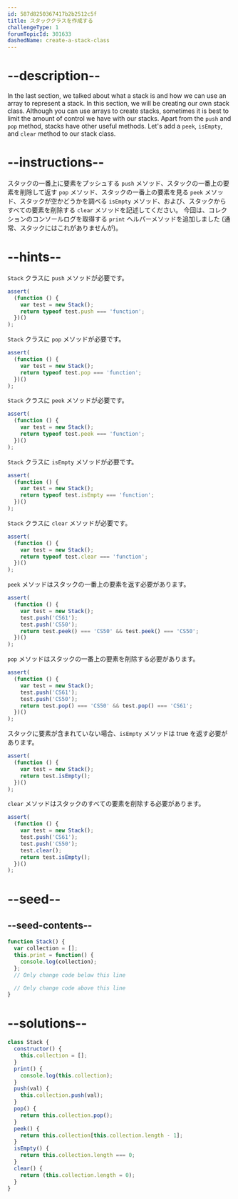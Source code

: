 ```yaml
---
id: 587d8250367417b2b2512c5f
title: スタッククラスを作成する
challengeType: 1
forumTopicId: 301633
dashedName: create-a-stack-class
---
```


# --description--

In the last section, we talked about what a stack is and how we can use an array to represent a stack. In this section, we will be creating our own stack class. Although you can use arrays to create stacks, sometimes it is best to limit the amount of control we have with our stacks. Apart from the `push` and `pop` method, stacks have other useful methods. Let's add a `peek`, `isEmpty`, and `clear` method to our stack class.

# --instructions--

スタックの一番上に要素をプッシュする `push` メソッド、スタックの一番上の要素を削除して返す `pop` メソッド、スタックの一番上の要素を見る `peek` メソッド、スタックが空かどうかを調べる `isEmpty` メソッド、および、スタックからすべての要素を削除する `clear` メソッドを記述してください。 今回は、コレクションのコンソールログを取得する `print` ヘルパーメソッドを追加しました (通常、スタックにはこれがありませんが)。

# --hints--

`Stack` クラスに `push` メソッドが必要です。

```js
assert(
  (function () {
    var test = new Stack();
    return typeof test.push === 'function';
  })()
);
```

`Stack` クラスに `pop` メソッドが必要です。

```js
assert(
  (function () {
    var test = new Stack();
    return typeof test.pop === 'function';
  })()
);
```

`Stack` クラスに `peek` メソッドが必要です。

```js
assert(
  (function () {
    var test = new Stack();
    return typeof test.peek === 'function';
  })()
);
```

`Stack` クラスに `isEmpty` メソッドが必要です。

```js
assert(
  (function () {
    var test = new Stack();
    return typeof test.isEmpty === 'function';
  })()
);
```

`Stack` クラスに `clear` メソッドが必要です。

```js
assert(
  (function () {
    var test = new Stack();
    return typeof test.clear === 'function';
  })()
);
```

`peek` メソッドはスタックの一番上の要素を返す必要があります。

```js
assert(
  (function () {
    var test = new Stack();
    test.push('CS61');
    test.push('CS50');
    return test.peek() === 'CS50' && test.peek() === 'CS50';
  })()
);
```

`pop` メソッドはスタックの一番上の要素を削除する必要があります。

```js
assert(
  (function () {
    var test = new Stack();
    test.push('CS61');
    test.push('CS50');
    return test.pop() === 'CS50' && test.pop() === 'CS61';
  })()
);
```

スタックに要素が含まれていない場合、`isEmpty` メソッドは true を返す必要があります。

```js
assert(
  (function () {
    var test = new Stack();
    return test.isEmpty();
  })()
);
```

`clear` メソッドはスタックのすべての要素を削除する必要があります。

```js
assert(
  (function () {
    var test = new Stack();
    test.push('CS61');
    test.push('CS50');
    test.clear();
    return test.isEmpty();
  })()
);
```

# --seed--

## --seed-contents--

```js
function Stack() {
  var collection = [];
  this.print = function() {
    console.log(collection);
  };
  // Only change code below this line

  // Only change code above this line
}
```

# --solutions--

```js
class Stack {
  constructor() {
    this.collection = [];
  }
  print() {
    console.log(this.collection);
  }
  push(val) {
    this.collection.push(val);
  }
  pop() {
    return this.collection.pop();
  }
  peek() {
    return this.collection[this.collection.length - 1];
  }
  isEmpty() {
    return this.collection.length === 0;
  }
  clear() {
    return (this.collection.length = 0);
  }
}
```
